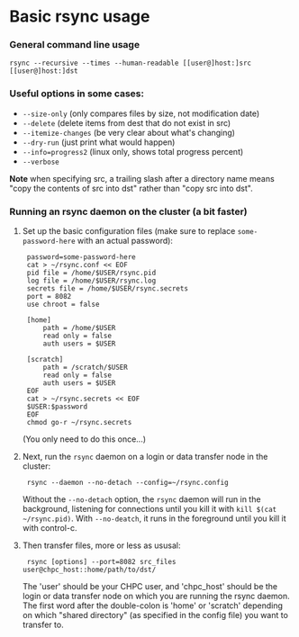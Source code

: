 # Basic rsync usage

### General command line usage
`rsync --recursive --times --human-readable [[user@]host:]src [[user@]host:]dst`

### Useful options in some cases:
- `--size-only` (only compares files by size, not modification date)
- `--delete` (delete items from dest that do not exist in src)
- `--itemize-changes` (be very clear about what's changing)
- `--dry-run` (just print what would happen)
- `--info=progress2` (linux only, shows total progress percent)
- `--verbose`

**Note** when specifying src, a trailing slash after a directory name means "copy the contents of src into dst" rather than "copy src into dst".

### Running an rsync daemon on the cluster (a bit faster)
1. Set up the basic configuration files (make sure to replace `some-password-here` with an actual password):

        password=some-password-here
        cat > ~/rsync.conf << EOF
        pid file = /home/$USER/rsync.pid
        log file = /home/$USER/rsync.log
        secrets file = /home/$USER/rsync.secrets
        port = 8082
        use chroot = false

        [home]
            path = /home/$USER
            read only = false
            auth users = $USER
            
        [scratch]
            path = /scratch/$USER
            read only = false
            auth users = $USER
        EOF
        cat > ~/rsync.secrets << EOF
        $USER:$password
        EOF
        chmod go-r ~/rsync.secrets
    (You only need to do this once...)
2. Next, run the `rsync` daemon on a login or data transfer node in the cluster: 

        rsync --daemon --no-detach --config=~/rsync.config
    Without the `--no-detach` option, the `rsync` daemon will run in the background, listening for connections until you kill it with `kill $(cat ~/rsync.pid)`. With `--no-deatch`, it runs in the foreground until you kill it with control-c.
3. Then transfer files, more or less as ususal:

        rsync [options] --port=8082 src_files user@chpc_host::home/path/to/dst/
    The 'user' should be your CHPC user, and 'chpc_host' should be the login or data transfer node on which you are running the rsync daemon. The first word after the double-colon is 'home' or 'scratch' depending on which "shared directory" (as specified in the config file) you want to transfer to.

